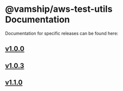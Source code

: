 # @vamship/aws-test-utils Documentation

Documentation for specific releases can be found here:

## [v1.0.0](./@vamship/aws-test-utils/1.0.0/index.html)
## [v1.0.3](./@vamship/aws-test-utils/1.0.3/index.html)
## [v1.1.0](./@vamship/aws-test-utils/1.1.0/index.html)

